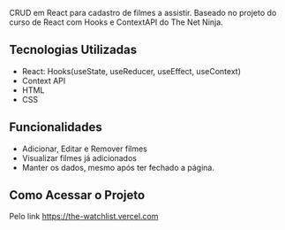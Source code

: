 CRUD em React para cadastro de filmes a assistir. Baseado no projeto do curso de React com Hooks e ContextAPI do The Net Ninja.

## Tecnologias Utilizadas

* React: Hooks(useState, useReducer, useEffect, useContext)
* Context API
* HTML
* CSS

## Funcionalidades
* Adicionar, Editar e Remover filmes
* Visualizar filmes já adicionados
* Manter os dados, mesmo após ter fechado a página.


## Como Acessar o Projeto

Pelo link https://the-watchlist.vercel.com
